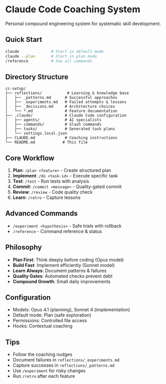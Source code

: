# Claude Code Coaching System

Personal compound engineering system for systematic skill development.

## Quick Start

```bash
claude              # Start in default mode
claude --plan       # Start in plan mode
/reference          # See all commands
```

## Directory Structure

```
cc-setup/
├── reflections/           # Learning & knowledge base
│   ├── _patterns.md      # Successful approaches
│   ├── _experiments.md   # Failed attempts & lessons
│   ├── _decisions.md     # Architecture choices
│   └── *.md              # Feature documentation
├── .claude/              # Claude Code configuration
│   ├── agents/           # AI specialists
│   ├── commands/         # Slash commands
│   ├── tasks/            # Generated task plans
│   └── settings.local.json
├── CLAUDE.md             # Coaching instructions
└── README.md            # This file
```

## Core Workflow

1. **Plan**: `/plan <feature>` - Create structured plan
2. **Implement**: `/do <task-id>` - Execute specific task
3. **Test**: `/test` - Run tests with analysis
4. **Commit**: `/commit <message>` - Quality-gated commit
5. **Review**: `/review` - Code quality check
6. **Learn**: `/retro` - Capture lessons

## Advanced Commands

- `/experiment <hypothesis>` - Safe trials with rollback
- `/reference` - Command reference & status

## Philosophy

- **Plan First**: Think deeply before coding (Opus model)
- **Build Fast**: Implement efficiently (Sonnet model)
- **Learn Always**: Document patterns & failures
- **Quality Gates**: Automated checks prevent debt
- **Compound Growth**: Small daily improvements

## Configuration

- Models: Opus 4.1 (planning), Sonnet 4 (implementation)
- Default mode: Plan (safe exploration)
- Permissions: Controlled file access
- Hooks: Contextual coaching

## Tips

- Follow the coaching nudges
- Document failures in `reflections/_experiments.md`
- Capture successes in `reflections/_patterns.md`
- Use `/experiment` for risky changes
- Run `/retro` after each feature